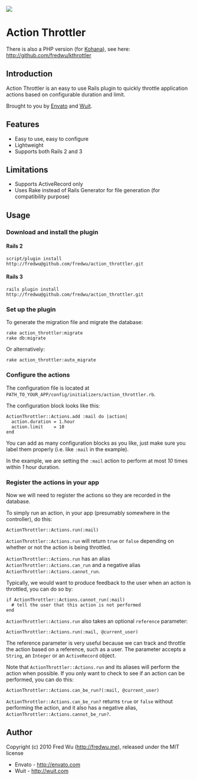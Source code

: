 [![](http://stillmaintained.com/fredwu/action_throttler.png)](http://stillmaintained.com/fredwu/action_throttler)

# Action Throttler

There is also a PHP version (for [Kohana](http://kohanaframework.org/)), see here: <http://github.com/fredwu/kthrottler>

## Introduction

Action Throttler is an easy to use Rails plugin to quickly throttle application actions based on configurable duration and limit.

Brought to you by [Envato](http://envato.com) and [Wuit](http://wuit.com).

## Features

* Easy to use, easy to configure
* Lightweight
* Supports both Rails 2 and 3

## Limitations

* Supports ActiveRecord only
* Uses Rake instead of Rails Generator for file generation (for compatibility purpose)

## Usage

### Download and install the plugin

#### Rails 2

	script/plugin install http://fredwu@github.com/fredwu/action_throttler.git

#### Rails 3

	rails plugin install http://fredwu@github.com/fredwu/action_throttler.git

### Set up the plugin

To generate the migration file and migrate the database:

	rake action_throttler:migrate
	rake db:migrate

Or alternatively:

	rake action_throttler:auto_migrate

### Configure the actions

The configuration file is located at `PATH_TO_YOUR_APP/config/initializers/action_throttler.rb`.

The configuration block looks like this:

	ActionThrottler::Actions.add :mail do |action|
	  action.duration = 1.hour
	  action.limit    = 10
	end

You can add as many configuration blocks as you like, just make sure you label them properly (i.e. like `:mail` in the example).

In the example, we are setting the `:mail` action to perform at most <em>10</em> times within <em>1</em> hour duration.

### Register the actions in your app

Now we will need to register the actions so they are recorded in the database.

To simply run an action, in your app (presumably somewhere in the controller), do this:

	ActionThrottler::Actions.run(:mail)

`ActionThrottler::Actions.run` will return `true` or `false` depending on whether or not the action is being throttled.

`ActionThrottler::Actions.run` has an alias `ActionThrottler::Actions.can_run` and a negative alias `ActionThrottler::Actions.cannot_run`.

Typically, we would want to produce feedback to the user when an action is throttled, you can do so by:

	if ActionThrottler::Actions.cannot_run(:mail)
	  # tell the user that this action is not performed
	end

`ActionThrottler::Actions.run` also takes an optional `reference` parameter:

	ActionThrottler::Actions.run(:mail, @current_user)

The reference parameter is very useful because we can track and throttle the action based on a reference, such as a user. The parameter accepts a `String`, an `Integer` or an `ActiveRecord` object.

Note that `ActionThrottler::Actions.run` and its aliases will perform the action when possible. If you only want to check to see if an action can be performed, you can do this:

	ActionThrottler::Actions.can_be_run?(:mail, @current_user)

`ActionThrottler::Actions.can_be_run?` returns `true` or `false` without performing the action, and it also has a negative alias, `ActionThrottler::Actions.cannot_be_run?`.

## Author

Copyright (c) 2010 Fred Wu (<http://fredwu.me>), released under the MIT license

* Envato - <http://envato.com>
* Wuit - <http://wuit.com>
